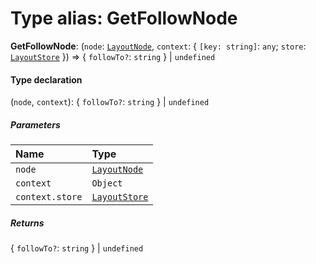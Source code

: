 # Type alias: GetFollowNode

**GetFollowNode**: (`node`: [`LayoutNode`](/auto-docs/free-auto-layout-plugin/interfaces/LayoutNode.md), `context`: { `[key: string]`: `any`; `store`: [`LayoutStore`](/auto-docs/free-auto-layout-plugin/classes/LayoutStore.md)  }) => { `followTo?`: `string`  } | `undefined`

#### Type declaration

(`node`, `context`): { `followTo?`: `string`  } | `undefined`

##### Parameters

| Name | Type |
| :------ | :------ |
| `node` | [`LayoutNode`](/auto-docs/free-auto-layout-plugin/interfaces/LayoutNode.md) |
| `context` | `Object` |
| `context.store` | [`LayoutStore`](/auto-docs/free-auto-layout-plugin/classes/LayoutStore.md) |

##### Returns

{ `followTo?`: `string`  } | `undefined`
